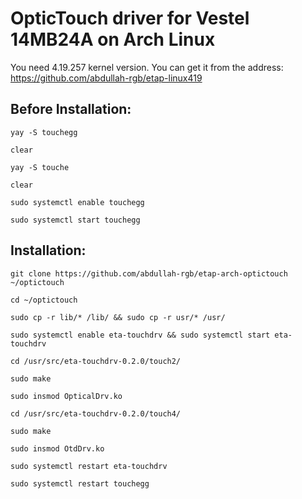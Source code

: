 # OpticTouch driver for Vestel 14MB24A on Arch Linux

You need 4.19.257 kernel version. You can get it from the address: https://github.com/abdullah-rgb/etap-linux419 

## Before Installation:

```shell
yay -S touchegg

clear

yay -S touche

clear

sudo systemctl enable touchegg

sudo systemctl start touchegg
```

## Installation:

```shell
git clone https://github.com/abdullah-rgb/etap-arch-optictouch ~/optictouch

cd ~/optictouch

sudo cp -r lib/* /lib/ && sudo cp -r usr/* /usr/

sudo systemctl enable eta-touchdrv && sudo systemctl start eta-touchdrv

cd /usr/src/eta-touchdrv-0.2.0/touch2/

sudo make

sudo insmod OpticalDrv.ko

cd /usr/src/eta-touchdrv-0.2.0/touch4/

sudo make

sudo insmod OtdDrv.ko

sudo systemctl restart eta-touchdrv

sudo systemctl restart touchegg
```
